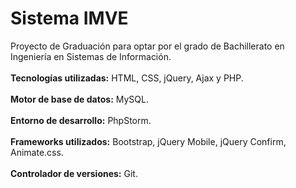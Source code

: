# **Sistema IMVE**
Proyecto de Graduación para optar por el grado de Bachillerato en Ingeniería en Sistemas de Información.<br><br>
**Tecnologías utilizadas:** HTML, CSS, jQuery, Ajax y PHP.<br><br>
**Motor de base de datos:** MySQL.<br><br>
**Entorno de desarrollo:** PhpStorm.<br><br>
**Frameworks utilizados:** Bootstrap, jQuery Mobile, jQuery Confirm, Animate.css.<br><br>
**Controlador de versiones:** Git.
